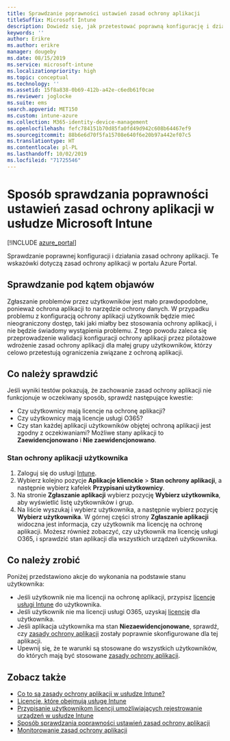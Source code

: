 ```yaml
---
title: Sprawdzanie poprawności ustawień zasad ochrony aplikacji
titleSuffix: Microsoft Intune
description: Dowiedz się, jak przetestować poprawną konfigurację i działanie zasad ochrony aplikacji w usłudze Microsoft Intune.
keywords: ''
author: Erikre
ms.author: erikre
manager: dougeby
ms.date: 08/15/2019
ms.service: microsoft-intune
ms.localizationpriority: high
ms.topic: conceptual
ms.technology: ''
ms.assetid: 15f8a838-0b69-412b-a42e-c6edb61f0cae
ms.reviewer: joglocke
ms.suite: ems
search.appverid: MET150
ms.custom: intune-azure
ms.collection: M365-identity-device-management
ms.openlocfilehash: fefc784151b70d85fa0fd49d942c608b64467ef9
ms.sourcegitcommit: 88b6e6d70f5fa15708e640f6e20b97a442ef07c5
ms.translationtype: HT
ms.contentlocale: pl-PL
ms.lasthandoff: 10/02/2019
ms.locfileid: "71725546"
---
```

# <a name="how-to-validate-your-app-protection-policy-setup-in-microsoft-intune"></a>Sposób sprawdzania poprawności ustawień zasad ochrony aplikacji w usłudze Microsoft Intune

[!INCLUDE [azure_portal](../includes/azure_portal.md)]

Sprawdzanie poprawnej konfiguracji i działania zasad ochrony aplikacji. Te wskazówki dotyczą zasad ochrony aplikacji w portalu Azure Portal.

## <a name="checking-for-symptoms"></a>Sprawdzanie pod kątem objawów
Zgłaszanie problemów przez użytkowników jest mało prawdopodobne, ponieważ ochrona aplikacji to narzędzie ochrony danych. W przypadku problemu z konfiguracją ochrony aplikacji użytkownik będzie mieć nieograniczony dostęp, taki jaki miałby bez stosowania ochrony aplikacji, i nie będzie świadomy wystąpienia problemu. Z tego powodu zaleca się przeprowadzenie walidacji konfiguracji ochrony aplikacji przez pilotażowe wdrożenie zasad ochrony aplikacji dla małej grupy użytkowników, którzy celowo przetestują ograniczenia związane z ochroną aplikacji.

## <a name="what-to-check"></a>Co należy sprawdzić

Jeśli wyniki testów pokazują, że zachowanie zasad ochrony aplikacji nie funkcjonuje w oczekiwany sposób, sprawdź następujące kwestie:

- Czy użytkownicy mają licencje na ochronę aplikacji?
- Czy użytkownicy mają licencje usługi O365?
- Czy stan każdej aplikacji użytkowników objętej ochroną aplikacji jest zgodny z oczekiwaniami? Możliwe stany aplikacji to **Zaewidencjonowano** i **Nie zaewidencjonowano**.

### <a name="user-app-protection-status"></a>Stan ochrony aplikacji użytkownika
1. Zaloguj się do usługi [Intune](https://go.microsoft.com/fwlink/?linkid=2090973).
3. Wybierz kolejno pozycje **Aplikacje klienckie** >  **Stan ochrony aplikacji**, a następnie wybierz kafelek **Przypisani użytkownicy**. 
4. Na stronie **Zgłaszanie aplikacji** wybierz pozycję **Wybierz użytkownika**, aby wyświetlić listę użytkowników i grup. 
5. Na liście wyszukaj i wybierz użytkownika, a następnie wybierz pozycję **Wybierz użytkownika**. W górnej części strony **Zgłaszanie aplikacji** widoczna jest informacja, czy użytkownik ma licencję na ochronę aplikacji. Możesz również zobaczyć, czy użytkownik ma licencję usługi O365, i sprawdzić stan aplikacji dla wszystkich urządzeń użytkownika.

## <a name="what-to-do"></a>Co należy zrobić
Poniżej przedstawiono akcje do wykonania na podstawie stanu użytkownika:

- Jeśli użytkownik nie ma licencji na ochronę aplikacji, przypisz [licencję usługi Intune](../fundamentals/licenses.md) do użytkownika.
- Jeśli użytkownik nie ma licencji usługi O365, uzyskaj [licencję](../fundamentals/licenses.md) dla użytkownika.
- Jeśli aplikacja użytkownika ma stan **Niezaewidencjonowane**, sprawdź, czy [zasady ochrony aplikacji](app-protection-policies-validate.md) zostały poprawnie skonfigurowane dla tej aplikacji.
- Upewnij się, że te warunki są stosowane do wszystkich użytkowników, do których mają być stosowane [zasady ochrony aplikacji](app-protection-policies-monitor.md).

## <a name="see-also"></a>Zobacz także

- [Co to są zasady ochrony aplikacji w usłudze Intune?](app-protection-policies.md)
- [Licencje, które obejmują usługę Intune](../fundamentals/licenses.md)
- [Przypisanie użytkownikom licencji umożliwiających rejestrowanie urządzeń w usłudze Intune](../fundamentals/licenses-assign.md)
- [Sposób sprawdzania poprawności ustawień zasad ochrony aplikacji](app-protection-policies-validate.md)
- [Monitorowanie zasad ochrony aplikacji](app-protection-policies-monitor.md)

